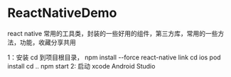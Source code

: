 # ReactNativeDemo
react native 常用的工具类，封装的一些好用的组件，第三方库，常用的一些方法，功能，收藏分享共用

1：安装
cd 到项目根目录，
npm install --force
react-native link
cd ios
pod install
cd ..
npm start
2: 启动
xcode
Android Studio

